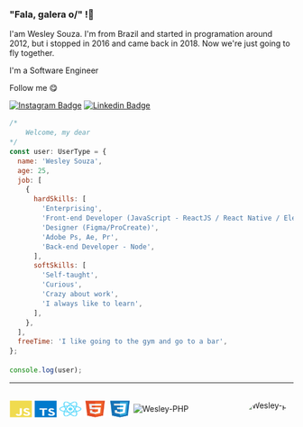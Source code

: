 ### "Fala, galera o/" !👋

I'am Wesley Souza. I'm from Brazil and started in programation around 2012, but i stopped in 2016 and came back in 2018. Now we're just going to fly together.

I'm a Software Engineer

Follow me 😋

[![Instagram Badge](https://img.shields.io/badge/Instagram-E4405F?style=for-the-badge&logo=instagram&logoColor=white&link=https://www.instagram.com/eiwsouza/)](https://www.instagram.com/eiwsouza/)
[![Linkedin Badge](https://img.shields.io/badge/-LinkedIn-blue?style=flat-square&logo=Linkedin&logoColor=white&link=https://www.linkedin.com/in/wesley-souza-932335179/)](https://www.linkedin.com/in/wesley-souza-932335179/)

```js
/*
	Welcome, my dear
*/
const user: UserType = {
  name: 'Wesley Souza',
  age: 25,
  job: [
    {
      hardSkills: [
        'Enterprising',
        'Front-end Developer (JavaScript - ReactJS / React Native / Electron) / CSS / HTML',
        'Designer (Figma/ProCreate)',
        'Adobe Ps, Ae, Pr',
        'Back-end Developer - Node',
      ],
      softSkills: [
        'Self-taught',
        'Curious',
        'Crazy about work',
        'I always like to learn',
      ],
    },
  ],
  freeTime: 'I like going to the gym and go to a bar',
};

console.log(user);
```
____

<div style="display: inline_block"><br>
  <img align="center" alt="Wesley-Js" height="30" width="40" src="https://raw.githubusercontent.com/devicons/devicon/master/icons/javascript/javascript-plain.svg">
  <img align="center" alt="Wesley-Ts" height="30" width="40" src="https://raw.githubusercontent.com/devicons/devicon/master/icons/typescript/typescript-plain.svg">
  <img align="center" alt="Wesley-React" height="30" width="40" src="https://raw.githubusercontent.com/devicons/devicon/master/icons/react/react-original.svg">
  <img align="center" alt="Wesley-HTML" height="30" width="40" src="https://raw.githubusercontent.com/devicons/devicon/master/icons/html5/html5-original.svg">
  <img align="center" alt="Wesley-CSS" height="30" width="40" src="https://raw.githubusercontent.com/devicons/devicon/master/icons/css3/css3-original.svg">
  <img align="center" alt="Wesley-PHP" height="30" width="40" src="https://raw.githubusercontent.com/jmnote/z-icons/master/svg/php.svg">
  <img align="right" alt="Wesley-pic" height="150" style="border-radius:50px;" src="https://i.imgur.com/fefKu18.jpeg">
</div>

  
  ##
